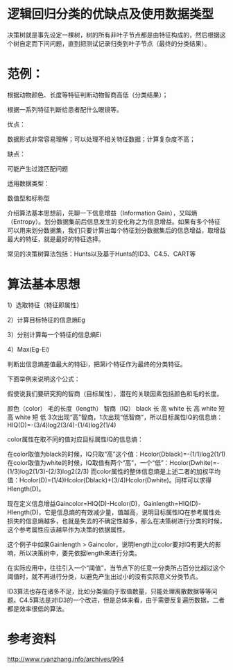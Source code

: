 # 逻辑回归分类的优缺点及使用数据类型

决策树就是事先设定一棵树，树的所有非叶子节点都是由特征构成的，然后根据这个树自定而下问问题，直到把测试记录归类到叶子节点（最终的分类结果）。

# 范例：

根据动物颜色、长度等特征判断动物智商高低（分类结果）；

根据一系列特征判断给患者配什么眼镜等。

优点：

数据形式非常容易理解；可以处理不相关特征数据；计算复杂度不高；

缺点：

可能产生过渡匹配问题

适用数据类型：

数值型和标称型

介绍算法基本思想前，先聊一下信息增益（Information Gain），又叫熵（Entropy）。划分数据集前后信息发生的变化称之为信息增益。如果有多个特征可以用来划分数据集，我们只要计算出每个特征划分数据集后的信息增益，取增益最大的特征，就是最好的特征选择。

常见的决策树算法包括：Hunts以及基于Hunts的ID3、C4.5、CART等

# 算法基本思想

1）选取特征（特征即属性）

2）计算目标特征的信息熵Eg

3）分别计算每一个特征的信息熵Ei

4）Max(Eg-Ei)

判断出信息熵差值最大的特征i，把第i个特征作为最终的分类特征。

下面举例来说明这个公式：

假使说我们要研究狗的智商（目标属性），潜在的关联因素包括颜色和毛的长度。

颜色（color）	毛的长度（length）	智商（IQ）
black	长	高
white	长	高
white	短	高
white	短	低
3次出现“高”智商，1次出现“低智商”，所以目标属性IQ的信息熵：HIQ(D)=-(3/4)log2(3/4)-(1/4)log2(1/4)

color属性在取不同的值对应目标属性IQ的信息熵：

在color取值为black的时候，IQ只取“高”这个值：Hcolor(Dblack)=-(1/1)log2(1/1)
在color取值为white的时候，IQ取值有两个“高”，一个“低”：Hcolor(Dwhite)=-(1/3)log2(1/3)-(2/3)log2(2/3)
而color属性的整体信息熵是上述二者的加权平均值：Hcolor(D)=(1/4)Hcolor(Dblack)+(3/4)Hcolor(Dwhite)。同样可以求得Hlength(D)。

现在定义信息增益Gaincolor=HIQ(D)-Hcolor(D)，Gainlength=HIQ(D)-Hlength(D)，它是信息熵的有效减少量，值越高，说明目标属性IQ在参考属性处损失的信息熵越多，也就是失去的不确定性越多，那么在决策树进行分类的时候，这个参考属性应该越早作为决策的依据属性。

这个例子中如果Gainlength > Gaincolor，说明length比color要对IQ有更大的影响，所以决策树中，要先依据length来进行分类。

在实际应用中，往往引入一个“阈值”，当节点下的任意一分类所占百分比超过这个阈值时，就不再进行分类，以避免产生出过小的没有实际意义分类节点。

ID3算法也存在诸多不足，比如分类偏向于取值数量，只能处理离散数据等等问题。C4.5算法是对ID3的一个改进，但是总体来看，由于需要反复遍历数据，二者都是效率很低的算法。


# 参考资料
http://www.ryanzhang.info/archives/994
